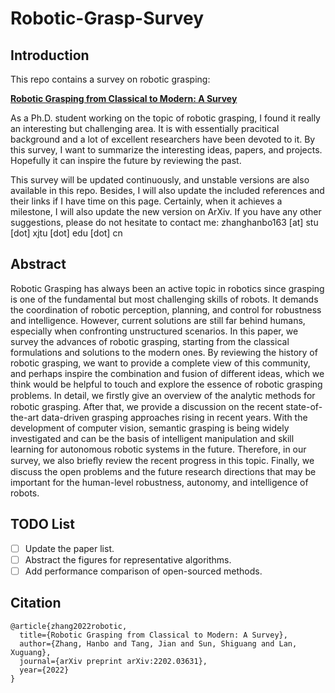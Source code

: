# Robotic-Grasp-Survey
 
## Introduction

This repo contains a survey on robotic grasping:

[**Robotic Grasping from Classical to Modern: A Survey**](https://arxiv.org/abs/2202.03631)

As a Ph.D. student working on the topic of robotic grasping, I found it really an interesting but challenging area. It is with essentially pracitical background and a lot of excellent researchers have been devoted to it. By this survey, I want to summarize the interesting ideas, papers, and projects. Hopefully it can inspire the future by reviewing the past.

<!--As I can feel, classical methods based on mechanics and analytic solutions are really beautiful, with sound theoretical foundations. Nevertheless, it has been ignored by some researchers currently with the prevalence of deep learning, including myself. After reading some works on this topic recently, I believe that these awesome works will surely be the basis of robotic grasp synthesis. Actually, a lot of recent works have already tried to harness the best from both analytic and data-driven, showing impressive results.-->

This survey will be updated continuously, and unstable versions are also available in this repo. Besides, I will also update the included references and their links if I have time on this page. Certainly, when it achieves a milestone, I will also update the new version on ArXiv. If you have any other suggestions, please do not hesitate to contact me: zhanghanbo163 [at] stu [dot] xjtu [dot] edu [dot] cn

## Abstract

Robotic Grasping has always been an active topic in robotics since grasping is one of the fundamental but most challenging skills of robots. It demands the coordination of robotic perception, planning, and control for robustness and intelligence. However, current solutions are still far behind humans, especially when confronting unstructured scenarios. In this paper, we survey the advances of robotic grasping, starting from the classical formulations and solutions to the modern ones. By reviewing the history of robotic grasping, we want to provide a complete view of this community, and perhaps inspire the combination and fusion of different ideas, which we think would be helpful to touch and explore the essence of robotic grasping problems. In detail, we ﬁrstly give an overview of the analytic methods for robotic grasping. After that, we provide a discussion on the recent state-of-the-art data-driven grasping approaches rising in recent years. With the development of computer vision, semantic grasping is being widely investigated and can be the basis of intelligent manipulation and skill learning for autonomous robotic systems in the future. Therefore, in our survey, we also brieﬂy review the recent progress in this topic. Finally, we discuss the open problems and the future research directions that may be important for the human-level robustness, autonomy, and intelligence of robots.

## TODO List

- [ ] Update the paper list.
- [ ] Abstract the figures for representative algorithms.
- [ ] Add performance comparison of open-sourced methods.

## Citation

```
@article{zhang2022robotic,
  title={Robotic Grasping from Classical to Modern: A Survey},
  author={Zhang, Hanbo and Tang, Jian and Sun, Shiguang and Lan, Xuguang},
  journal={arXiv preprint arXiv:2202.03631},
  year={2022}
}
```